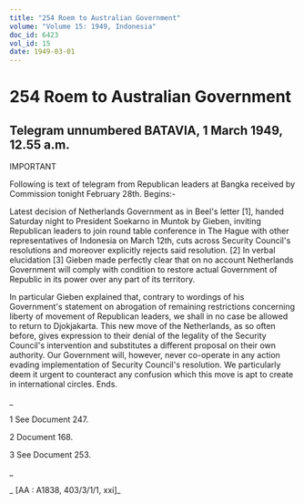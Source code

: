 ```yaml
---
title: "254 Roem to Australian Government"
volume: "Volume 15: 1949, Indonesia"
doc_id: 6423
vol_id: 15
date: 1949-03-01
---
```


# 254 Roem to Australian Government

## Telegram unnumbered BATAVIA, 1 March 1949, 12.55 a.m.

IMPORTANT

Following is text of telegram from Republican leaders at Bangka received by Commission tonight February 28th. Begins:-

Latest decision of Netherlands Government as in Beel's letter [1], handed Saturday night to President Soekarno in Muntok by Gieben, inviting Republican leaders to join round table conference in The Hague with other representatives of Indonesia on March 12th, cuts across Security Council's resolutions and moreover explicitly rejects said resolution. [2] In verbal elucidation [3] Gieben made perfectly clear that on no account Netherlands Government will comply with condition to restore actual Government of Republic in its power over any part of its territory.

In particular Gieben explained that, contrary to wordings of his Government's statement on abrogation of remaining restrictions concerning liberty of movement of Republican leaders, we shall in no case be allowed to return to Djokjakarta. This new move of the Netherlands, as so often before, gives expression to their denial of the legality of the Security Council's intervention and substitutes a different proposal on their own authority. Our Government will, however, never co-operate in any action evading implementation of Security Council's resolution. We particularly deem it urgent to counteract any confusion which this move is apt to create in international circles. Ends.

_

1 See Document 247.

2 Document 168.

3 See Document 253.

_

_ [AA : A1838, 403/3/1/1, xxi]_
